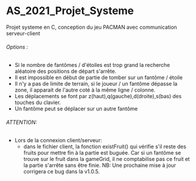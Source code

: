 # AS_2021_Projet_Systeme
Projet systeme en C, conception du jeu PACMAN avec communication serveur-client

###### Options :

- Si le nombre de fantômes / d'étoiles est trop grand la recherche aléatoire des positions de départ s'arrête.
- Il est impossible en début de partie de tomber sur un fantôme / étoile
- Il n'y a pas de limite de terrain, si le joueur / un fantôme dépasse la zone, il apparait de l'autre coté à la même ligne / colonne.
- Les déplacements se font par z(haut),q(gauche),d(droite),s(bas) des touches du clavier.
- Un fantôme peut se déplacer sur un autre fantôme

###### ATTENTION:

- Lors de la connexion client/serveur:
    - dans le fichier client, la fonction existFruit() qui vérifie s'il reste des fruits pour mettre fin à la partie est buguée. Car si un fantôme se trouve sur le fruit dans la gameGrid, il ne comptabilise pas ce fruit et la partie s'arrête sans être finie.
      NB: Une prochaine mise à jour corrigera ce bug dans la v1.0.5.
